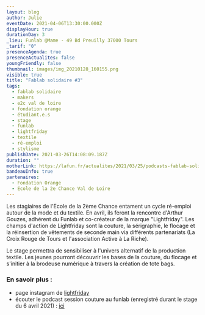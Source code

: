 ```yaml
---
layout: blog
author: Julie
eventDate: 2021-04-06T13:30:00.000Z
displayHour: true
durationDay: 3
_lieu: Funlab @Mame - 49 Bd Preuilly 37000 Tours
_tarif: "0"
presenceAgenda: true
presenceActualites: false
youngFriendly: false
thumbnail: images/img_20210128_160155.png
visible: true
title: "Fablab solidaire #3"
tags:
  - fablab solidaire
  - makers
  - e2c val de loire
  - fondation orange
  - étudiant.e.s
  - stage
  - funlab
  - lightfriday
  - textile
  - ré-emploi
  - stylisme
publishDate: 2021-03-26T14:08:09.187Z
duration: ""
motherLink: https://lafun.fr/actualites/2021/03/25/podcasts-fablab-solidaire/
bandeauInfo: true
partenaires:
  - Fondation Orange
  - Ecole de la 2e Chance Val de Loire
---
```

Les stagiaires de l'Ecole de la 2ème Chance entament un cycle ré-emploi autour de la mode et du textile. En avril, ils feront la rencontre d'Arthur Gouzes, adhérent du Funlab et co-créateur de la marque "Lightfriday". Les champs d'action de Lightfriday sont la couture, la sérigraphie, le flocage et la réinsertion de vêtements de seconde main via différents partenariats (La Croix Rouge de Tours et l'association Active à La Riche).  

Le stage permettra de sensibiliser à l'univers alternatif de la production textile. Les jeunes pourront découvrir les bases de la couture, du flocage et s'initier à la brodeuse numérique à travers la création de tote bags.

### En savoir plus :

* page instagram de [lightfriday](https://www.instagram.com/lightfriday.inc/?hl=fr)
* écouter le podcast session couture au funlab (enregistré durant le stage du 6 avril 2021) : [ici](https://soundcloud.com/user-247009848-888108272/fablab-solidaire-session-couture-upcycling)